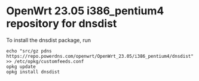 OpenWrt 23.05 i386_pentium4 repository for dnsdist
========

To install the dnsdist package, run

```
echo "src/gz pdns https://repo.powerdns.com/openwrt/OpenWrt_23.05/i386_pentium4/dnsdist" >> /etc/opkg/customfeeds.conf
opkg update
opkg install dnsdist
```
